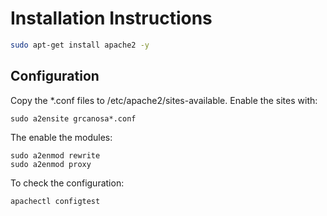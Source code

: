 # Installation Instructions

```bash 
sudo apt-get install apache2 -y
```

## Configuration

Copy the *.conf files to /etc/apache2/sites-available.
Enable the sites with:

```
sudo a2ensite grcanosa*.conf
```

The enable the modules:

```
sudo a2enmod rewrite
sudo a2enmod proxy
```

To check the configuration:

``` 
apachectl configtest
```
